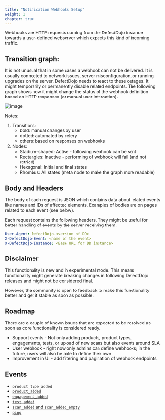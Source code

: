 ```yaml
---
title: "Notification Webhooks Setup"
weight: 1
chapter: true
---
```


Webhooks are HTTP requests coming from the DefectDojo instance towards a user-defined webserver which expects this kind of incoming traffic.

## Transition graph:

It is not unusual that in some cases a webhook can not be delivered. It is usually connected to network issues, server misconfiguration, or running upgrades on the server. DefectDojo needs to react to these outages. It might temporarily or permanently disable related endpoints. The following graph shows how it might change the status of the webhook definition based on HTTP responses (or manual user interaction).

<!-- Replaced the kroki rendering with a screenshot to avoid failures in GHA -->
<!-- The transition state diagram is located here: docs/content/en/open_source/notification_webhooks/transition-state -->
![image](images/webhook-state-transition-flow.png)

Notes: 

1. Transitions:
    - bold: manual changes by user
    - dotted: automated by celery
    - others: based on responses on webhooks
1. Nodes:
    - Stadium-shaped: Active - following webhook can be sent
    - Rectangles: Inactive - performing of webhook will fail (and not retried)
    - Hexagonal: Initial and final states
    - Rhombus: All states (meta node to make the graph more readable)

## Body and Headers

The body of each request is JSON which contains data about related events like names and IDs of affected elements.
Examples of bodies are on pages related to each event (see below).

Each request contains the following headers. They might be useful for better handling of events by the server receiving them.

```yaml
User-Agent: DefectDojo-<version of DD>
X-DefectDojo-Event: <name of the event>
X-DefectDojo-Instance: <Base URL for DD instance>
```
## Disclaimer

This functionality is new and in experimental mode. This means functionality might generate breaking changes in following DefectDojo releases and might not be considered final.

However, the community is open to feedback to make this functionality better and get it stable as soon as possible.

## Roadmap

There are a couple of known issues that are expected to be resolved as soon as core functionality is considered ready.

- Support events - Not only adding products, product types, engagements, tests, or upload of new scans but also events around SLA
- User webhook - right now only admins can define webhooks; in the future, users will also be able to define their own
- Improvement in UI - add filtering and pagination of webhook endpoints

## Events

- [`product_type_added`](../product_type_added)
- [`product_added`](../product_added)
- [`engagement_added`](../engagement_added)
- [`test_added`](../test_added)
- [`scan_added` and `scan_added_empty`](../scan_added)
- [`ping`](../ping)
